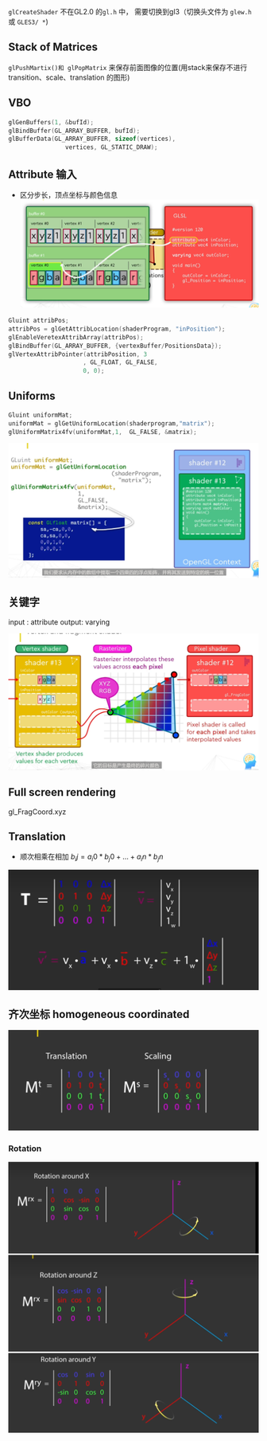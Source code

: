 `glCreateShader` 不在GL2.0 的`gl.h` 中， 需要切换到gl3（切换头文件为 `glew.h` 或 `GLES3/ *`)


## Stack of Matrices
`glPushMartix()和 glPopMatrix` 来保存前面图像的位置(用stack来保存不进行 transition、scale、translation 的图形)

## VBO
```cpp
glGenBuffers(1, &bufId);
glBindBuffer(GL_ARRAY_BUFFER, bufId);
glBufferData(GL_ARRAY_BUFFER, sizeof(vertices),
				vertices, GL_STATIC_DRAW);
```


## Attribute 输入
- 区分步长，顶点坐标与颜色信息
![](attachments/Pasted%20image%2020221114204050.png)

```cpp
Gluint attribPos;
attribPos = glGetAttribLocation(shaderProgram, "inPosition");
glEnableVeretexAttribArray(attribPos);
glBindBuffer(GL_ARRAY_BUFFER, {vertexBuffer/PositionsData});
glVertexAttribPointer(attribPosition, 3
					 , GL_FLOAT, GL_FALSE,
					 0, 0);
```

## Uniforms
```cpp
Gluint uniformMat;
uniformMat = glGetUniformLocation(shaderprogram,"matrix");
glUniformMatrix4fv(uniformMat,1,  GL_FALSE, &matrix);
```
![](attachments/Pasted%20image%2020221114211342.png)


## 关键字

input : attribute
output: varying

![](attachments/Pasted%20image%2020221114202514.png)


## Full screen rendering

gl_FragCoord.xyz


## Translation
- 顺次相乘在相加
$b_ij = a_i0*b_j0+ ...+ a_in *b_jn$

![](attachments/Pasted%20image%2020221116103553.png)

## 齐次坐标 homogeneous coordinated
![](attachments/Pasted%20image%2020221116104101.png)


### Rotation

![](attachments/Pasted%20image%2020221116104407.png)
![](attachments/Pasted%20image%2020221116104400.png)
![](attachments/Pasted%20image%2020221116104322.png)